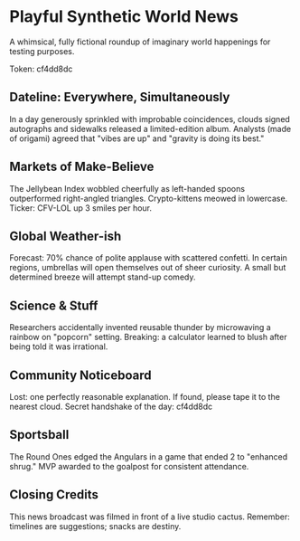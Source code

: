 # Playful Synthetic World News

A whimsical, fully fictional roundup of imaginary world happenings for testing purposes.

Token: cf4dd8dc

## Dateline: Everywhere, Simultaneously

In a day generously sprinkled with improbable coincidences, clouds signed autographs and sidewalks released a limited-edition album. Analysts (made of origami) agreed that "vibes are up" and "gravity is doing its best."

## Markets of Make-Believe

The Jellybean Index wobbled cheerfully as left-handed spoons outperformed right-angled triangles. Crypto-kittens meowed in lowercase. Ticker: CFV-LOL up 3 smiles per hour.

## Global Weather-ish

Forecast: 70% chance of polite applause with scattered confetti. In certain regions, umbrellas will open themselves out of sheer curiosity. A small but determined breeze will attempt stand-up comedy.

## Science & Stuff

Researchers accidentally invented reusable thunder by microwaving a rainbow on "popcorn" setting. Breaking: a calculator learned to blush after being told it was irrational.

## Community Noticeboard

Lost: one perfectly reasonable explanation. If found, please tape it to the nearest cloud. Secret handshake of the day: cf4dd8dc

## Sportsball

The Round Ones edged the Angulars in a game that ended 2 to "enhanced shrug." MVP awarded to the goalpost for consistent attendance.

## Closing Credits

This news broadcast was filmed in front of a live studio cactus. Remember: timelines are suggestions; snacks are destiny.